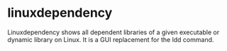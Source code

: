 linuxdependency
===============

Linuxdependency shows all dependent libraries of a given executable or dynamic library on Linux. It is a GUI replacement for the ldd command.
